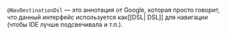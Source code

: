 `@NavDestinationDsl` — это аннотация от Google, которая просто говорит, что данный интерфейс используется как[[DSL| DSL]] для навигации (чтобы IDE лучше подсвечивала и т.п.).